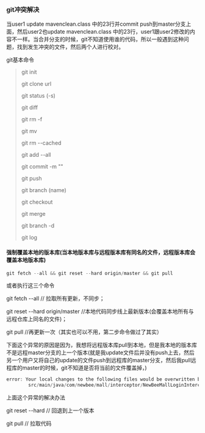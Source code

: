 ### git冲突解决

当user1 update mavenclean.class 中的23行并commit push到master分支上面，然后user2也update mavenclean.class 中的23行，user1跟user2修改的内容不一样。当合并分支的时候，git不知道使用谁的代码，所以一般遇到这种问题，找到发生冲突的文件，然后两个人进行校对。



git基本命令

>git init
>
>git clone url
>
>git status (-s)
>
>git diff
>
>git rm -f
>
>git mv
>
>git rm --cached
>
>git add --all
>
>git commit -m ""
>
>git push
>
>git branch (name)
>
>git checkout
>
>git merge
>
>git branch -d
>
>git log



#### 强制覆盖本地的版本库(当本地版本库与远程版本库有同名的文件，远程版本库会覆盖本地版本库)

```java
git fetch --all && git reset --hard origin/master && git pull
```

或者执行这三个命令

git fetch --all  // 拉取所有更新，不同步；

git reset --hard origin/master  //本地代码同步线上最新版本(会覆盖本地所有与远程仓库上同名的文件)；

git pull  //再更新一次（其实也可以不用，第二步命令做过了其实）





下面这个异常的原因是因为，我想将远程版本库pull到本地，但是我本地的版本库不是远程master分支的上一个版本(就是我update文件后并没有push上去，然后另一个用户又将自己的update的文件push到远程库的master分支，然后我pull远程库的master的时候，git不知道是否将当前的文件覆盖掉，)

```java
error: Your local changes to the following files would be overwritten by merge:
        src/main/java/com/newbee/mall/interceptor/NewBeeMallLoginInterceptor.java
```

上面这个异常的解决办法

git reset --hard // 回退到上一个版本

git pull // 拉取代码


